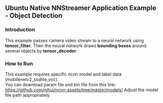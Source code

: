 ## Ubuntu Native NNStreamer Application Example - Object Detection
### Introduction
This example passes camera video stream to a neural network using **tensor_filter**. 
Then the neural network draws **bounding boxes** around several objects by **tensor_decoder**.

### How to Run
This example requires specific ncnn model and label data (mobilenetv2_ssdlite_voc).  
You can download param file and bin file from this link: https://github.com/nihui/ncnn-assets/tree/master/models/
Adjust the model file path appropriately.
